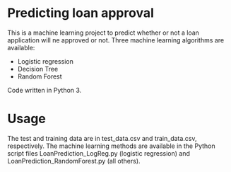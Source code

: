 # Predicting loan approval 
This is a machine learning project to predict whether or not a loan application will ne approved or not.
Three machine learning algorithms are available:
- Logistic regression
- Decision Tree
- Random Forest

Code written in Python 3.

# Usage
The test and training data are in test_data.csv and train_data.csv, respectively. 
The machine learning methods are available in the Python script files LoanPrediction_LogReg.py (logistic regression) and LoanPrediction_RandomForest.py (all others).
